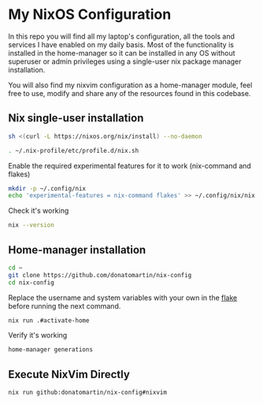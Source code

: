 # My NixOS Configuration

In this repo you will find all my laptop's configuration, all the tools and services I have enabled on my daily basis. Most of the functionality is installed in the home-manager so it can be installed in any OS without superuser or admin privileges using a single-user nix package manager installation.

You will also find my nixvim configuration as a home-manager module, feel free to use, modify and share any of the resources found in this codebase.

## Nix single-user installation

```bash
sh <(curl -L https://nixos.org/nix/install) --no-daemon
```

```bash
. ~/.nix-profile/etc/profile.d/nix.sh
```

Enable the required experimental features for it to work (nix-command and flakes)

```bash
mkdir -p ~/.config/nix
echo 'experimental-features = nix-command flakes' >> ~/.config/nix/nix.conf
```

Check it's working

```bash
nix --version
```

## Home-manager installation

```bash
cd ~
git clone https://github.com/donatomartin/nix-config
cd nix-config
```

Replace the username and system variables with your own in the [flake](./flake.nix) before running the next command.

```bash
nix run .#activate-home
```

Verify it's working

```bash
home-manager generations
```

## Execute NixVim Directly

```bash
nix run github:donatomartin/nix-config#nixvim
```
